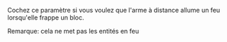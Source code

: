 Cochez ce paramètre si vous voulez que l'arme à distance allume un feu lorsqu'elle frappe un bloc.

Remarque: cela ne met pas les entités en feu